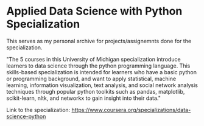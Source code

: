 # Applied Data Science with Python Specialization

This serves as my personal archive for projects/assignemnts done for the specialization.

"The 5 courses in this University of Michigan specialization introduce learners to data science through the python programming language. This skills-based specialization is intended for learners who have a basic python or programming background, and want to apply statistical, machine learning, information visualization, text analysis, and social network analysis techniques through popular python toolkits such as pandas, matplotlib, scikit-learn, nltk, and networkx to gain insight into their data."

Link to the specialization: https://www.coursera.org/specializations/data-science-python
